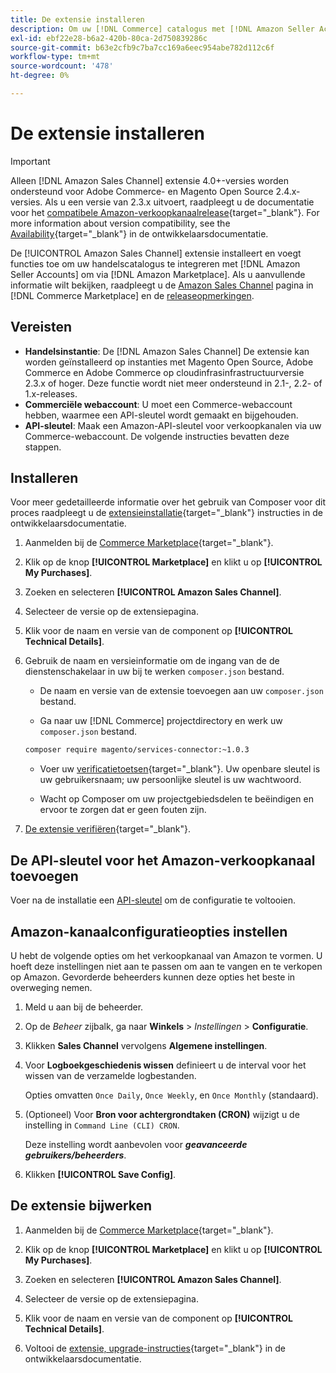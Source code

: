 ```yaml
---
title: De extensie installeren
description: Om uw [!DNL Commerce] catalogus met [!DNL Amazon Seller Accounts] en verkopen via [!DNL Amazon Marketplace], downloadt en installeert u de Amazon Sales Channel-extensie.
exl-id: ebf22e28-b6a2-420b-80ca-2d750839286c
source-git-commit: b63e2cfb9c7ba7cc169a6eec954abe782d112c6f
workflow-type: tm+mt
source-wordcount: '478'
ht-degree: 0%

---
```


# De extensie installeren

>[!IMPORTANT]
>
>Alleen [!DNL Amazon Sales Channel] extensie 4.0+-versies worden ondersteund voor Adobe Commerce- en Magento Open Source 2.4.x-versies. Als u een versie van 2.3.x uitvoert, raadpleegt u de documentatie voor het [compatibele Amazon-verkoopkanaalrelease](https://docs.magento.com/user-guide/v2.3/sales-channels/amazon/amazon-sales-channel.html){target="_blank"}. For more information about version compatibility, see the [Availability](https://devdocs.magento.com/release/availability.html){target="_blank"} in de ontwikkelaarsdocumentatie.

De [!UICONTROL Amazon Sales Channel] extensie installeert en voegt functies toe om uw handelscatalogus te integreren met [!DNL Amazon Seller Accounts] om via [!DNL Amazon Marketplace]. Als u aanvullende informatie wilt bekijken, raadpleegt u de [Amazon Sales Channel](https://marketplace.magento.com/magento-module-amazon.html) pagina in [!DNL Commerce Marketplace] en de [releaseopmerkingen](release-notes.md).

## Vereisten

- **Handelsinstantie**: De [!DNL Amazon Sales Channel] De extensie kan worden geïnstalleerd op instanties met Magento Open Source, Adobe Commerce en Adobe Commerce op cloudinfrasinfrastructuurversie 2.3.x of hoger. Deze functie wordt niet meer ondersteund in 2.1-, 2.2- of 1.x-releases.
- **Commerciële webaccount**: U moet een Commerce-webaccount hebben, waarmee een API-sleutel wordt gemaakt en bijgehouden.
- **API-sleutel**: Maak een Amazon-API-sleutel voor verkoopkanalen via uw Commerce-webaccount. De volgende instructies bevatten deze stappen.

## Installeren

Voor meer gedetailleerde informatie over het gebruik van Composer voor dit proces raadpleegt u de [extensieinstallatie](https://devdocs.magento.com/extensions/install/){target="_blank"} instructies in de ontwikkelaarsdocumentatie.

1. Aanmelden bij de [Commerce Marketplace](https://marketplace.magento.com/customer/account/){target="_blank"}.

1. Klik op de knop **[!UICONTROL Marketplace]** en klikt u op **[!UICONTROL My Purchases]**.

1. Zoeken en selecteren **[!UICONTROL Amazon Sales Channel]**.

1. Selecteer de versie op de extensiepagina.

1. Klik voor de naam en versie van de component op **[!UICONTROL Technical Details]**.

1. Gebruik de naam en versieinformatie om de ingang van de de dienstenschakelaar in uw bij te werken `composer.json` bestand.

   - De naam en versie van de extensie toevoegen aan uw `composer.json` bestand.

   - Ga naar uw [!DNL Commerce] projectdirectory en werk uw `composer.json` bestand.

   ```bash
   composer require magento/services-connector:~1.0.3
   ```

   - Voer uw [verificatietoetsen](https://devdocs.magento.com/guides/v2.4/install-gde/prereq/connect-auth.html){target="_blank"}. Uw openbare sleutel is uw gebruikersnaam; uw persoonlijke sleutel is uw wachtwoord.

   - Wacht op Composer om uw projectgebiedsdelen te beëindigen en ervoor te zorgen dat er geen fouten zijn.


1. [De extensie verifiëren](https://devdocs.magento.com/extensions/install/#verify-the-extension){target="_blank"}.

## De API-sleutel voor het Amazon-verkoopkanaal toevoegen

Voer na de installatie een [API-sleutel](./amazon-verify-api-key.md) om de configuratie te voltooien.

## Amazon-kanaalconfiguratieopties instellen

U hebt de volgende opties om het verkoopkanaal van Amazon te vormen. U hoeft deze instellingen niet aan te passen om aan te vangen en te verkopen op Amazon. Gevorderde beheerders kunnen deze opties het beste in overweging nemen.

1. Meld u aan bij de beheerder.

1. Op de _Beheer_ zijbalk, ga naar **Winkels** > _Instellingen_ > **Configuratie**.

1. Klikken **Sales Channel** vervolgens **Algemene instellingen**.

1. Voor **Logboekgeschiedenis wissen** definieert u de interval voor het wissen van de verzamelde logbestanden.

   Opties omvatten `Once Daily`, `Once Weekly`, en `Once Monthly` (standaard).

1. (Optioneel) Voor **Bron voor achtergrondtaken (CRON)** wijzigt u de instelling in `Command Line (CLI) CRON`.

   Deze instelling wordt aanbevolen voor **_geavanceerde gebruikers/beheerders_**.

1. Klikken **[!UICONTROL Save Config]**.

## De extensie bijwerken

1. Aanmelden bij de [Commerce Marketplace](https://marketplace.magento.com/customer/account/){target="_blank"}.

1. Klik op de knop **[!UICONTROL Marketplace]** en klikt u op **[!UICONTROL My Purchases]**.

1. Zoeken en selecteren **[!UICONTROL Amazon Sales Channel]**.

1. Selecteer de versie op de extensiepagina.

1. Klik voor de naam en versie van de component op **[!UICONTROL Technical Details]**.

1. Voltooi de [extensie, upgrade-instructies](https://devdocs.magento.com/extensions/install/#upgrade-an-extension){target="_blank"} in de ontwikkelaarsdocumentatie.
